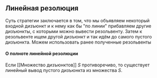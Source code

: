 ## Линейная резолюция
Суть стратегии заключается в том, что мы объявляем некоторый входной дизъюнкт и к нему как бы "по линии" прибавляем другие дизъюнкты, с которыми можно вывести резольвенту. Затем к резольвенте ищем другой дизъюнкт и так идём до самого пустого дизъюнкта. Можем использовать ранее полученные резольвенты
#### О полноте линейной резолюции
Если [[Множество дизъюнктов]] $S$ противоречиво, то существует линейный вывод пустого дизъюнкта из множества $S$.